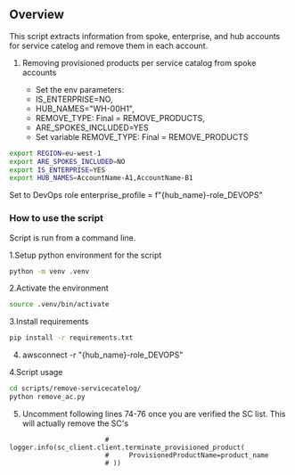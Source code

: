 ## Overview

This script extracts information from spoke, enterprise, and hub accounts for service catelog and remove them in each account.

1. Removing provisioned products per service catalog from spoke accounts

   - Set the env parameters:
   - IS_ENTERPRISE=NO, 
   - HUB_NAMES="WH-00H1", 
   - REMOVE_TYPE: Final = REMOVE_PRODUCTS, 
   - ARE_SPOKES_INCLUDED=YES
   - Set variable REMOVE_TYPE: Final = REMOVE_PRODUCTS
        
```bash
export REGION=eu-west-1
export ARE_SPOKES_INCLUDED=NO
export IS_ENTERPRISE=YES
export HUB_NAMES=AccountName-A1,AccountName-B1
```

Set to DevOps role
enterprise_profile = f"{hub_name}-role_DEVOPS"

### How to use the script

Script is run from a command line.

1.Setup python environment for the script

```bash
python -m venv .venv
```

2.Activate the environment

```bash
source .venv/bin/activate
```

3.Install requirements

```bash
pip install -r requirements.txt
```

4. awsconnect -r "{hub_name}-role_DEVOPS"

4.Script usage

```bash
cd scripts/remove-servicecatelog/
python remove_ac.py
```

5. Uncomment following lines 74-76 once you are verified the SC list. This will actually remove the SC's

```
                        # logger.info(sc_client.client.terminate_provisioned_product(
                        #     ProvisionedProductName=product_name
                        # ))
```
